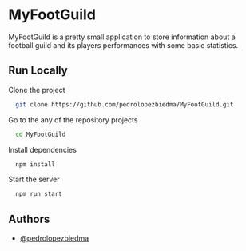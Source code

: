 # MyFootGuild

MyFootGuild is a pretty small application to store information about a football guild and its players performances with some basic statistics.

## Run Locally

Clone the project

```bash
  git clone https://github.com/pedrolopezbiedma/MyFootGuild.git
```

Go to the any of the repository projects

```bash
  cd MyFootGuild
```

Install dependencies

```bash
  npm install
```

Start the server

```bash
  npm run start
```

## Authors

- [@pedrolopezbiedma](https://github.com/pedrolopezbiedma)
